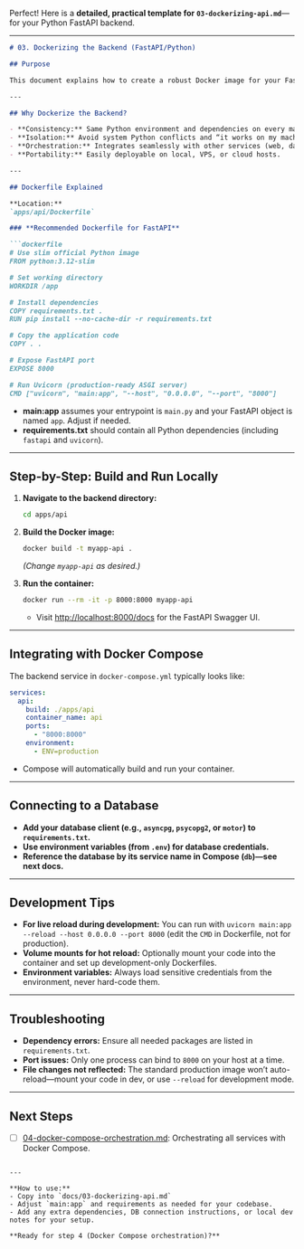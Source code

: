 Perfect! Here is a **detailed, practical template for `03-dockerizing-api.md`**—for your Python FastAPI backend.

---

````md
# 03. Dockerizing the Backend (FastAPI/Python)

## Purpose

This document explains how to create a robust Docker image for your FastAPI backend, enabling consistent local development, smooth orchestration, and straightforward deployment anywhere that runs Docker.

---

## Why Dockerize the Backend?

- **Consistency:** Same Python environment and dependencies on every machine.
- **Isolation:** Avoid system Python conflicts and “it works on my machine” headaches.
- **Orchestration:** Integrates seamlessly with other services (web, database, proxy) in Docker Compose.
- **Portability:** Easily deployable on local, VPS, or cloud hosts.

---

## Dockerfile Explained

**Location:**  
`apps/api/Dockerfile`

### **Recommended Dockerfile for FastAPI**

```dockerfile
# Use slim official Python image
FROM python:3.12-slim

# Set working directory
WORKDIR /app

# Install dependencies
COPY requirements.txt .
RUN pip install --no-cache-dir -r requirements.txt

# Copy the application code
COPY . .

# Expose FastAPI port
EXPOSE 8000

# Run Uvicorn (production-ready ASGI server)
CMD ["uvicorn", "main:app", "--host", "0.0.0.0", "--port", "8000"]
````

* **main\:app** assumes your entrypoint is `main.py` and your FastAPI object is named `app`. Adjust if needed.
* **requirements.txt** should contain all Python dependencies (including `fastapi` and `uvicorn`).

---

## Step-by-Step: Build and Run Locally

1. **Navigate to the backend directory:**

   ```bash
   cd apps/api
   ```

2. **Build the Docker image:**

   ```bash
   docker build -t myapp-api .
   ```

   *(Change `myapp-api` as desired.)*

3. **Run the container:**

   ```bash
   docker run --rm -it -p 8000:8000 myapp-api
   ```

   * Visit [http://localhost:8000/docs](http://localhost:8000/docs) for the FastAPI Swagger UI.

---

## Integrating with Docker Compose

The backend service in `docker-compose.yml` typically looks like:

```yaml
services:
  api:
    build: ./apps/api
    container_name: api
    ports:
      - "8000:8000"
    environment:
      - ENV=production
```

* Compose will automatically build and run your container.

---

## Connecting to a Database

* **Add your database client (e.g., `asyncpg`, `psycopg2`, or `motor`) to `requirements.txt`.**
* **Use environment variables (from `.env`) for database credentials.**
* **Reference the database by its service name in Compose (`db`)—see next docs.**

---

## Development Tips

* **For live reload during development:**
  You can run with `uvicorn main:app --reload --host 0.0.0.0 --port 8000` (edit the `CMD` in Dockerfile, not for production).
* **Volume mounts for hot reload:**
  Optionally mount your code into the container and set up development-only Dockerfiles.
* **Environment variables:**
  Always load sensitive credentials from the environment, never hard-code them.

---

## Troubleshooting

* **Dependency errors:** Ensure all needed packages are listed in `requirements.txt`.
* **Port issues:** Only one process can bind to `8000` on your host at a time.
* **File changes not reflected:** The standard production image won’t auto-reload—mount your code in dev, or use `--reload` for development mode.

---

## Next Steps

* [ ] [04-docker-compose-orchestration.md](./04-docker-compose-orchestration.md): Orchestrating all services with Docker Compose.

```

---

**How to use:**
- Copy into `docs/03-dockerizing-api.md`
- Adjust `main:app` and requirements as needed for your codebase.
- Add any extra dependencies, DB connection instructions, or local dev notes for your setup.

**Ready for step 4 (Docker Compose orchestration)?**
```
